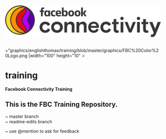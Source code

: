 ![FBC Logo](https://github.com/englishthomas/training/blob/master/graphics/FBC%20Color%20Logo.png)

<img src>="graphics/englishthomas/training/blob/master/graphics/FBC%20Color%20Logo.png |width="100" height="10" >




# training
**Facebook Connectivity Training**

## This is the FBC Training Repository. <br />
~ master branch <br />
~ readme-edits branch <br />

~ use @mention to ask for feedback <br /> 
